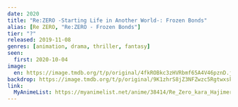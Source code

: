 ```yaml
---
date: 2020
title: "Re:ZERO -Starting Life in Another World-: Frozen Bonds"
alias: [Re ZERO, "Re:ZERO - Frozen Bonds"]
tier: "?"
released: 2019-11-08
genres: [animation, drama, thriller, fantasy]
seen:
  first: 2020-10-04
image:
  en: https://image.tmdb.org/t/p/original/4fkROBkc3zHVRbmf65A4V46pznD.jpg
backdrop: https://image.tmdb.org/t/p/original/9K1zhrS8jZ3NFZwzc5RgtwxskLT.jpg
link:
  MyAnimeList: https://myanimelist.net/anime/38414/Re_Zero_kara_Hajimeru_Isekai_Seikatsu_-_Hyouketsu_no_Kizuna
---
```

